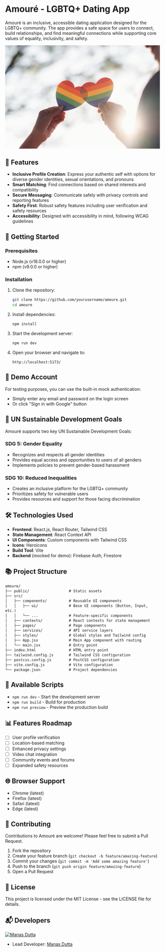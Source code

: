 # Amouré - LGBTQ+ Dating App

Amouré is an inclusive, accessible dating application designed for the LGBTQ+ community. The app provides a safe space for users to connect, build relationships, and find meaningful connections while supporting core values of equality, inclusivity, and safety.

![Amouré](https://github.com/manasdutta04/amoure/blob/main/public/amoure.jpeg)

## 🌈 Features

- **Inclusive Profile Creation**: Express your authentic self with options for diverse gender identities, sexual orientations, and pronouns
- **Smart Matching**: Find connections based on shared interests and compatibility
- **Secure Messaging**: Communicate safely with privacy controls and reporting features
- **Safety First**: Robust safety features including user verification and safety resources
- **Accessibility**: Designed with accessibility in mind, following WCAG guidelines

## 🚀 Getting Started

### Prerequisites

- Node.js (v18.0.0 or higher)
- npm (v9.0.0 or higher)

### Installation

1. Clone the repository:
   ```bash
   git clone https://github.com/yourusername/amoure.git
   cd amoure
   ```

2. Install dependencies:
   ```bash
   npm install
   ```

3. Start the development server:
   ```bash
   npm run dev
   ```

4. Open your browser and navigate to:
   ```
   http://localhost:5173/
   ```

## 📱 Demo Account

For testing purposes, you can use the built-in mock authentication:

- Simply enter any email and password on the login screen
- Or click "Sign in with Google" button

## 🌟 UN Sustainable Development Goals

Amouré supports two key UN Sustainable Development Goals:

### SDG 5: Gender Equality
- Recognizes and respects all gender identities
- Provides equal access and opportunities to users of all genders
- Implements policies to prevent gender-based harassment

### SDG 10: Reduced Inequalities
- Creates an inclusive platform for the LGBTQ+ community
- Prioritizes safety for vulnerable users
- Provides resources and support for those facing discrimination

## 🛠️ Technologies Used

- **Frontend**: React.js, React Router, Tailwind CSS
- **State Management**: React Context API
- **UI Components**: Custom components with Tailwind CSS
- **Icons**: Heroicons
- **Build Tool**: Vite
- **Backend** (mocked for demo): Firebase Auth, Firestore

## 📚 Project Structure

```
amoure/
├── public/                  # Static assets
├── src/
│   ├── components/          # Reusable UI components
│   │   ├── ui/              # Base UI components (Button, Input, etc.)
│   │   └── ...              # Feature-specific components
│   ├── contexts/            # React contexts for state management
│   ├── pages/               # Page components
│   ├── services/            # API service layers
│   ├── styles/              # Global styles and Tailwind config
│   ├── App.jsx              # Main App component with routing
│   └── main.jsx             # Entry point
├── index.html               # HTML entry point
├── tailwind.config.js       # Tailwind CSS configuration
├── postcss.config.js        # PostCSS configuration
├── vite.config.js           # Vite configuration
└── package.json             # Project dependencies
```

## 🔧 Available Scripts

- `npm run dev` - Start the development server
- `npm run build` - Build for production
- `npm run preview` - Preview the production build

## 📊 Features Roadmap

- [ ] User profile verification
- [ ] Location-based matching
- [ ] Enhanced privacy settings
- [ ] Video chat integration
- [ ] Community events and forums
- [ ] Expanded safety resources

## 🌐 Browser Support

- Chrome (latest)
- Firefox (latest)
- Safari (latest)
- Edge (latest)

## 👥 Contributing

Contributions to Amouré are welcome! Please feel free to submit a Pull Request.

1. Fork the repository
2. Create your feature branch (`git checkout -b feature/amazing-feature`)
3. Commit your changes (`git commit -m 'Add some amazing feature'`)
4. Push to the branch (`git push origin feature/amazing-feature`)
5. Open a Pull Request

## 📝 License

This project is licensed under the MIT License - see the LICENSE file for details.

## 📬 Developers

[![Manas Dutta](https://avatars.githubusercontent.com/u/122201926?size=60)](https://github.com/manasdutta04 "Manas Dutta on GitHub")
- Lead Developer: [Manas Dutta](https://www.linkedin.com/in/manasdutta04/)
